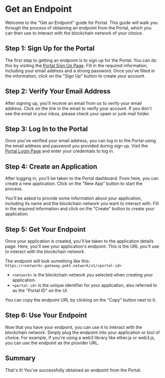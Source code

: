 # Get an Endpoint

Welcome to the "Get an Endpoint" guide for Portal. This guide will walk you through the process of obtaining an endpoint from the Portal, which you can then use to interact with the blockchain network of your choice.

## Step 1: Sign Up for the Portal

The first step to getting an endpoint is to sign up for the Portal. You can do this by visiting the [Portal Sign Up Page](https://www.portal.pokt.network/api/auth/auth0). Fill in the required information, including your email address and a strong password. Once you've filled in the information, click on the "Sign Up" button to create your account.

## Step 2: Verify Your Email Address

After signing up, you'll receive an email from us to verify your email address. Click on the link in the email to verify your account. If you don't see the email in your inbox, please check your spam or junk mail folder.

## Step 3: Log In to the Portal

Once you've verified your email address, you can log in to the Portal using the email address and password you provided during sign up. Visit the [Portal Login Page](https://www.portal.pokt.network/api/auth/auth0) and enter your credentials to log in.

## Step 4: Create an Application

After logging in, you'll be taken to the Portal dashboard. From here, you can create a new application. Click on the "New App" button to start the process.

You'll be asked to provide some information about your application, including its name and the blockchain network you want to interact with. Fill in the required information and click on the "Create" button to create your application.

## Step 5: Get Your Endpoint

Once your application is created, you'll be taken to the application details page. Here, you'll see your application's endpoint. This is the URL you'll use to interact with the blockchain network.

The endpoint will look something like this: `https://<network>.gateway.pokt.network/v1/<portal-id>`

- `<network>` is the blockchain network you selected when creating your application.
- `<portal-id>` is the unique identifier for your application, also referred to as the "Portal ID" on the UI.

You can copy the endpoint URL by clicking on the "Copy" button next to it.

## Step 6: Use Your Endpoint

Now that you have your endpoint, you can use it to interact with the blockchain network. Simply plug the endpoint into your application or tool of choice. For example, if you're using a web3 library like ether.js or web3.js, you can use the endpoint as the provider URL.

## Summary

That's it! You've successfully obtained an endpoint from the Portal.
